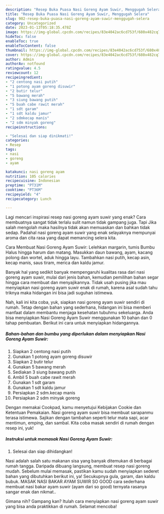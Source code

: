 ```yaml
---
description: "Resep Buka Puasa Nasi Goreng Ayam Suwir, Menggugah Selera"
title: "Resep Buka Puasa Nasi Goreng Ayam Suwir, Menggugah Selera"
slug: 902-resep-buka-puasa-nasi-goreng-ayam-suwir-menggugah-selera
category: Uncategorized
date: 2023-01-13T05:18:35.478Z
image: https://img-global.cpcdn.com/recipes/83e4042ac6cd753f/680x482cq70/nasi-goreng-ayam-suwir-foto-resep-utama.jpg
hideToc: false
enableToc: true
enableTocContent: false
thumbnail: https://img-global.cpcdn.com/recipes/83e4042ac6cd753f/680x482cq70/nasi-goreng-ayam-suwir-foto-resep-utama.jpg
cover: https://img-global.cpcdn.com/recipes/83e4042ac6cd753f/680x482cq70/nasi-goreng-ayam-suwir-foto-resep-utama.jpg
author: Admin
authorAv: notfound
ratingvalue: 4.5
reviewcount: 12
recipeingredient:
- "2 centong nasi putih"
- "1 potong ayam goreng disuwir"
- "2 butir telur"
- "5 bawang merah"
- "3 siung bawang putih"
- "5 buah cabe rawit merah"
- "1 sdt garam"
- "1 sdt kaldu jamur"
- "2 sdmkecap manis"
- "2 sdm minyak goreng"
recipeinstructions:

- "Selesai dan siap dinikmati!"
categories:
- Resep
tags:
- nasi
- goreng
- ayam

katakunci: nasi goreng ayam 
nutrition: 105 calories
recipecuisine: Indonesian
preptime: "PT31M"
cooktime: "PT36M"
recipeyield: "4"
recipecategory: Lunch

---
```



Lagi mencari inspirasi resep nasi goreng ayam suwir yang enak? Cara membuatnya sangat tidak terlalu sulit namun tidak gampang juga. Tapi Jika salah mengolah maka hasilnya tidak akan memuaskan dan bahkan tidak sedap. Padahal nasi goreng ayam suwir yang enak selayaknya mempunyai aroma dan cita rasa yang dapat memancing selera kita.


Cara Membuat Nasi Goreng Ayam Suwir: Lelehkan margarin, tumis Bumbu Halus hingga harum dan matang. Masukkan daun bawang, ayam, kacang polong dan wortel, aduk hingga layu. Tambahkan nasi putih, kecap asin, kecap manis, saus tiram, merica dan kaldu jamur.

Banyak hal yang sedikit banyak mempengaruhi kualitas rasa dari nasi goreng ayam suwir, mulai dari jenis bahan, kemudian pemilihan bahan segar hingga cara membuat dan menyajikannya. Tidak usah pusing jika mau menyiapkan nasi goreng ayam suwir enak di rumah, karena asal sudah tahu triknya maka hidangan ini bisa jadi suguhan istimewa.


Nah, kali ini kita coba, yuk, siapkan nasi goreng ayam suwir sendiri di rumah. Tetap dengan bahan yang sederhana, hidangan ini bisa memberi manfaat dalam membantu menjaga kesehatan tubuhmu sekeluarga. Anda bisa menyiapkan Nasi Goreng Ayam Suwir menggunakan 10 bahan dan 0 tahap pembuatan. Berikut ini cara untuk menyiapkan hidangannya.

<!--inarticleads1-->

##### Bahan-bahan dan bumbu yang diperlukan dalam menyiapkan Nasi Goreng Ayam Suwir:

1. Siapkan 2 centong nasi putih
1. Gunakan 1 potong ayam goreng disuwir
1. Siapkan 2 butir telur
1. Gunakan 5 bawang merah
1. Sediakan 3 siung bawang putih
1. Ambil 5 buah cabe rawit merah
1. Gunakan 1 sdt garam
1. Gunakan 1 sdt kaldu jamur
1. Persiapkan 2 sdm.kecap manis
1. Persiapkan 2 sdm minyak goreng


Dengan memakai Cookpad, kamu menyetujui Kebijakan Cookie dan Ketentuan Pemakaian. Nasi goreng ayam suwir bisa membuat sarapanmu terasa istimewa. Sajikan dengan tambahan seperti telur mata sapi, acar mentimun, emping, dan sambal. Kita coba masak sendiri di rumah dengan resep ini, yuk! 

<!--inarticleads2-->

##### Instruksi untuk memasak Nasi Goreng Ayam Suwir:


1. Selesai dan siap dihidangkan!

Nasi adalah salah satu makanan sisa yang banyak ditemukan di berbagai rumah tangga. Daripada dibuang langsung, membuat resep nasi goreng mudah. Sebelum mulai memasak, pastikan kamu sudah menyiapkan sederet bahan yang dibutuhkan berikut ini, ya! Secukupnya gula, garam, dan kaldu bubuk. MASAK NASI BAKAR AYAM SUWIR SO GOOD cara sederhana membuat nasi bakar ayam suwir (ayam dari so good) ternyata rasanya sangar enak dan nikmat.. 

Gimana nih? Gampang kan? Itulah cara menyiapkan nasi goreng ayam suwir yang bisa anda praktikkan di rumah. Selamat mencoba!
